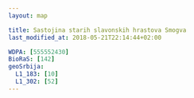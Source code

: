 ```yaml
---
layout: map

title: Sastojina starih slavonskih hrastova Smogva
last_modified_at: 2018-05-21T22:14:44+02:00

WDPA: [555552430]
BioRaS: [142]
geoSrbija:
  L1_183: [10]
  L1_302: [52]
---
```

